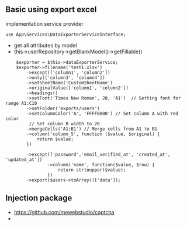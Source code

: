 ## Basic using export excel

implementation service provider 

`` use App\Services\DataExporterServiceInterface; ``
- get all attributes by model
- this->userRepository->getBlankModel()->getFillable()
```
    $exporter = $this->dataExporterService;
    $exporter->filename('test1.xlsx')
        ->except(['column1', 'column2'])
        ->only(['column3', 'column4'])
        ->setSheetName('CustomSheetName')
        ->originalValue(['column1', 'column2'])
        ->headings()
        ->setFont('Times New Roman', 20, 'A1')  // Setting font for range A1:C10
        ->setFolder('exports/users')
        ->setColumnColor('A', 'FFFF0000') // Set column A with red color
         // Set column B width to 20
        ->mergeCells('A1:B1') // Merge cells from A1 to B1
        ->column('column_5', function ($value, $original) {
            return $value;
        })
        
        ->except(['password','email_verified_at', 'created_at', 'updated_at'])
                ->column('name', function($value, $row) {
                    return strtoupper($value);
                })
        ->export($users->toArray()['data']);
```


## Injection package 
 - https://github.com/mewebstudio/captcha
 - 
